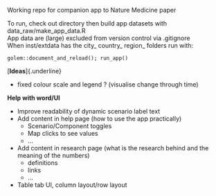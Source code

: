 Working repo for companion app to Nature Medicine paper

To run, check out directory then build app datasets with data_raw/make_app_data.R\
App data are (large) excluded from version control via .gitignore\
When inst/extdata has the city\_ country\_ region\_ folders run with:

`golem::document_and_reload(); run_app()`

[**Ideas**]{.underline}

-   fixed colour scale and legend ? (visualise change through time)

**Help with word/UI**

-   Improve readability of dynamic scenario label text
-   Add content in help page (how to use the app practically)
    -   Scenario/Component toggles
    -   Map clicks to see values
    -   ...
-   Add content in research page (what is the research behind and the meaning of the numbers)
    -   definitions
    -   links
    -   ...
-   Table tab UI, column layout/row layout
